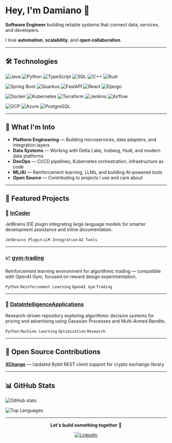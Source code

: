 # Hey, I'm Damiano 👋

**Software Engineer** building reliable systems that connect data, services, and developers.

I love **automation**, **scalability**, and **open collaboration**.

---

## 🛠️ Technologies

![Java](https://img.shields.io/badge/Java-ED8B00?style=flat&logo=openjdk&logoColor=white)
![Python](https://img.shields.io/badge/Python-3776AB?style=flat&logo=python&logoColor=white)
![TypeScript](https://img.shields.io/badge/TypeScript-007ACC?style=flat&logo=typescript&logoColor=white)
![SQL](https://img.shields.io/badge/SQL-4479A1?style=flat&logo=postgresql&logoColor=white)
![C++](https://img.shields.io/badge/C++-00599C?style=flat&logo=cplusplus&logoColor=white)
![Rust](https://img.shields.io/badge/Rust-000000?style=flat&logo=rust&logoColor=white)

![Spring Boot](https://img.shields.io/badge/Spring_Boot-6DB33F?style=flat&logo=spring-boot&logoColor=white)
![Quarkus](https://img.shields.io/badge/Quarkus-4695EB?style=flat&logo=quarkus&logoColor=white)
![FastAPI](https://img.shields.io/badge/FastAPI-009688?style=flat&logo=fastapi&logoColor=white)
![React](https://img.shields.io/badge/React-20232A?style=flat&logo=react&logoColor=61DAFB)
![Django](https://img.shields.io/badge/Django-092E20?style=flat&logo=django&logoColor=white)

![Docker](https://img.shields.io/badge/Docker-2496ED?style=flat&logo=docker&logoColor=white)
![Kubernetes](https://img.shields.io/badge/Kubernetes-326CE5?style=flat&logo=kubernetes&logoColor=white)
![Terraform](https://img.shields.io/badge/Terraform-7B42BC?style=flat&logo=terraform&logoColor=white)
![Jenkins](https://img.shields.io/badge/Jenkins-D24939?style=flat&logo=jenkins&logoColor=white)
![Airflow](https://img.shields.io/badge/Apache_Airflow-017CEE?style=flat&logo=apache-airflow&logoColor=white)

![GCP](https://img.shields.io/badge/Google_Cloud-4285F4?style=flat&logo=google-cloud&logoColor=white)
![Azure](https://img.shields.io/badge/Azure-0078D4?style=flat&logo=microsoft-azure&logoColor=white)
![PostgreSQL](https://img.shields.io/badge/PostgreSQL-316192?style=flat&logo=postgresql&logoColor=white)

---

## 🚀 What I'm Into

- **Platform Engineering** — Building microservices, data adapters, and integration layers
- **Data Systems** — Working with Delta Lake, Iceberg, Hudi, and modern data platforms
- **DevOps** — CI/CD pipelines, Kubernetes orchestration, infrastructure as code
- **ML/AI** — Reinforcement learning, LLMs, and building AI-powered tools
- **Open Source** — Contributing to projects I use and care about

---

## 🎯 Featured Projects

### 🧩 [InCoder](https://github.com/your-username/incoder)
JetBrains IDE plugin integrating large language models for smarter development assistance and inline documentation.

`JetBrains Plugin` `LLM Integration` `AI Tools`

---

### 📈 [gym-trading](https://github.com/your-username/gym-trading)
Reinforcement learning environment for algorithmic trading — compatible with OpenAI Gym, focused on reward design experimentation.

`Python` `Reinforcement Learning` `OpenAI Gym` `Trading`

---

### 🔬 [DataIntelligenceApplications](https://github.com/your-username/data-intelligence-applications)
Research-driven repository exploring algorithmic decision systems for pricing and advertising using Gaussian Processes and Multi-Armed Bandits.

`Python` `Machine Learning` `Optimization` `Research`

---

## 🌱 Open Source Contributions

**[XChange](https://github.com/knowm/XChange)**
— Updated Bybit REST client support for crypto exchange library

---

## 📊 GitHub Stats

![GitHub stats](https://github-readme-stats.vercel.app/api?username=damiano1996&show_icons=true&theme=transparent&hide_border=true)

![Top Languages](https://github-readme-stats.vercel.app/api/top-langs/?username=damiano1996&layout=compact&theme=transparent&hide_border=true)

---

<div align="center">

**Let's build something together** 🚀

[![LinkedIn](https://img.shields.io/badge/-LinkedIn-0A66C2?style=flat&logo=linkedin&logoColor=white)](https://www.linkedin.com/in/559374111)

</div>
